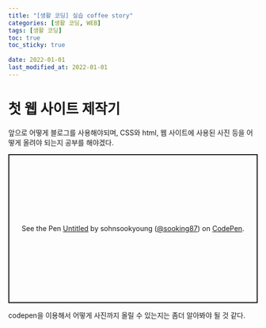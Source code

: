 ```yaml
---
title: "[생활 코딩] 실습 coffee story"
categories: [생활 코딩, WEB]
tags: [생활 코딩]
toc: true
toc_sticky: true
 
date: 2022-01-01
last_modified_at: 2022-01-01
---
```


# 첫 웹 사이트 제작기

앞으로 어떻게 블로그를 사용해야되며, CSS와 html, 웹 사이트에 사용된 사진 등을 어떻게 올려야 되는지 공부를 해야겠다. 


<p class="codepen" data-height="300" data-default-tab="html,result" data-slug-hash="MWEGBZY" data-user="sooking87" style="height: 300px; box-sizing: border-box; display: flex; align-items: center; justify-content: center; border: 2px solid; margin: 1em 0; padding: 1em;">
  <span>See the Pen <a href="https://codepen.io/sooking87/pen/MWEGBZY">
  Untitled</a> by sohnsookyoung (<a href="https://codepen.io/sooking87">@sooking87</a>)
  on <a href="https://codepen.io">CodePen</a>.</span>
</p>
<script async src="https://cpwebassets.codepen.io/assets/embed/ei.js"></script>

codepen을 이용해서 어떻게 사진까지 올릴 수 있는지는 좀더 알아봐야 될 것 같다. 

